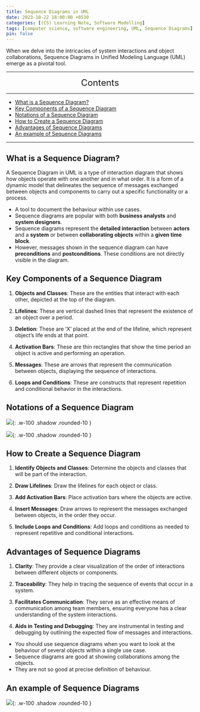 ```yaml
---
title: Sequence Diagrams in UML
date: 2023-10-22 18:00:00 +0530
categories: [(CS) Learning Note, Software Modelling]
tags: [computer science, software engineering, UML, Sequence Diagrams]
pin: false
---
```


When we delve into the intricacies of system interactions and object collaborations, Sequence Diagrams in Unified Modeling Language (UML) emerge as a pivotal tool.

---
<center><font size='5'> Contents </font></center>

---

<!-- TOC -->
  * [What is a Sequence Diagram?](#what-is-a-sequence-diagram)
  * [Key Components of a Sequence Diagram](#key-components-of-a-sequence-diagram)
  * [Notations of a Sequence Diagram](#notations-of-a-sequence-diagram)
  * [How to Create a Sequence Diagram](#how-to-create-a-sequence-diagram)
  * [Advantages of Sequence Diagrams](#advantages-of-sequence-diagrams)
  * [An example of Sequence Diagrams](#an-example-of-sequence-diagrams)
<!-- TOC -->

---

## What is a Sequence Diagram?

A Sequence Diagram in UML is a type of interaction diagram that shows how objects operate with one another and in what order. It is a form of a dynamic model that delineates the sequence of messages exchanged between objects and components to carry out a specific functionality or a process.

- A tool to document the behaviour within use cases.
- Sequence diagrams are popular with both **business analysts** and **system designers**.
- Sequence diagrams represent the **detailed interaction** between **actors** and a **system** or between **collaborating objects** within a **given time block**.
- However, messages shown in the sequence diagram can have **preconditions** and **postconditions**. These conditions are not directly visible in the diagram.

## Key Components of a Sequence Diagram

1. **Objects and Classes**: These are the entities that interact with each other, depicted at the top of the diagram.

2. **Lifelines**: These are vertical dashed lines that represent the existence of an object over a period.

3. **Deletion**: These are ‘X’ placed at the end of the lifeline, which represent object’s life ends at that point.

4. **Activation Bars**: These are thin rectangles that show the time period an object is active and performing an operation.

5. **Messages**: These are arrows that represent the communication between objects, displaying the sequence of interactions.

6. **Loops and Conditions**: These are constructs that represent repetition and conditional behavior in the interactions.

## Notations of a Sequence Diagram

![](https://i.postimg.cc/tCts2S69/sd1.png){: .w-100 .shadow .rounded-10 }

![](https://i.postimg.cc/sDTCK7TM/sd2.png){: .w-100 .shadow .rounded-10 }

## How to Create a Sequence Diagram

1. **Identify Objects and Classes**: Determine the objects and classes that will be part of the interaction.

2. **Draw Lifelines**: Draw the lifelines for each object or class.

3. **Add Activation Bars**: Place activation bars where the objects are active.

4. **Insert Messages**: Draw arrows to represent the messages exchanged between objects, in the order they occur.

5. **Include Loops and Conditions**: Add loops and conditions as needed to represent repetitive and conditional interactions.

## Advantages of Sequence Diagrams

1. **Clarity**: They provide a clear visualization of the order of interactions between different objects or components.

2. **Traceability**: They help in tracing the sequence of events that occur in a system.

3. **Facilitates Communication**: They serve as an effective means of communication among team members, ensuring everyone has a clear understanding of the system interactions.

4. **Aids in Testing and Debugging**: They are instrumental in testing and debugging by outlining the expected flow of messages and interactions.

- You should use sequence diagrams when you want to look at the behaviour of several objects within a single use case.
- Sequence diagrams are good at showing collaborations among the objects.
- They are not so good at precise definition of behaviour.

## An example of Sequence Diagrams

![](https://i.postimg.cc/Hk5KRNmP/sd3.png){: .w-100 .shadow .rounded-10 }
